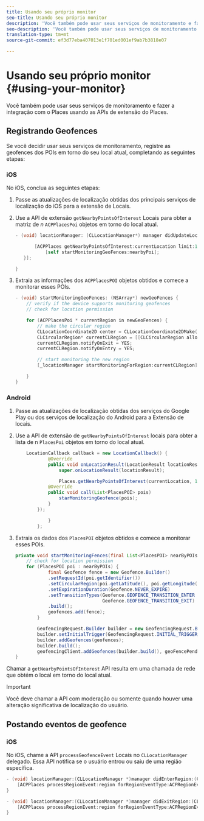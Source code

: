 ```yaml
---
title: Usando seu próprio monitor
seo-title: Usando seu próprio monitor
description: 'Você também pode usar seus serviços de monitoramento e fazer a integração com o Places usando as APIs de extensão do Places. '
seo-description: 'Você também pode usar seus serviços de monitoramento e fazer a integração com o Places usando as APIs de extensão do Places. '
translation-type: tm+mt
source-git-commit: ef3d77eba407013e1f701ed001ef9ab7b3818e07

---
```



# Usando seu próprio monitor {#using-your-monitor}

Você também pode usar seus serviços de monitoramento e fazer a integração com o Places usando as APIs de extensão do Places.

## Registrando Geofences

Se você decidir usar seus serviços de monitoramento, registre as geofences dos POIs em torno do seu local atual, completando as seguintes etapas:

### iOS

No iOS, conclua as seguintes etapas:

1. Passe as atualizações de localização obtidas dos principais serviços de localização do iOS para a extensão de Locais.

2. Use a API de extensão `getNearbyPointsOfInterest` Locais para obter a matriz de *n* `ACPPlacesPoi` objetos em torno do local atual.

   ```objective-c
   - (void) locationManager: (CLLocationManager*) manager didUpdateLocations: (NSArray<CLLocation*>*) locations {
   
          [ACPPlaces getNearbyPointsOfInterest:currentLocation limit:10 callback: ^ (NSArray<ACPPlacesPoi*>* _Nullable nearbyPoi) {
              [self startMonitoringGeoFences:nearbyPoi];
      }];
   
   }
   ```

3. Extraia as informações dos `ACPPlacesPOI` objetos obtidos e comece a monitorar esses POIs.

   ```objective-c
   - (void) startMonitoringGeoFences: (NSArray*) newGeoFences {
       // verify if the device supports monitoring geofences
       // check for location permission
   
       for (ACPPlacesPoi * currentRegion in newGeoFences) {
           // make the circular region
           CLLocationCoordinate2D center = CLLocationCoordinate2DMake(currentRegion.latitude, currentRegion.longitude);
           CLCircularRegion* currentCLRegion = [[CLCircularRegion alloc] initWithCenter:center                                                                                                                              radius:currentRegion.radius                                                                                                                    identifier:currentRegion.identifier];
           currentCLRegion.notifyOnExit = YES;
           currentCLRegion.notifyOnEntry = YES;
   
           // start monitoring the new region
           [_locationManager startMonitoringForRegion:currentCLRegion];
   
       }
   }
   ```

### Android

1. Passe as atualizações de localização obtidas dos serviços do Google Play ou dos serviços de localização do Android para a Extensão de locais.

2. Use a API de extensão de `getNearbyPointsOfInterest` locais para obter a lista de n `PlacesPoi` objetos em torno do local atual.

   ```java
       LocationCallback callback = new LocationCallback() {
               @Override
               public void onLocationResult(LocationResult locationResult) {
                   super.onLocationResult(locationResult);
   
                   Places.getNearbyPointsOfInterest(currentLocation, 10, new            AdobeCallback<List<PlacesPOI>>() {
               @Override
               public void call(List<PlacesPOI> pois)
                   starMonitoringGeofence(pois);
               }
           });
   
               }
           };
   ```

3. Extraia os dados dos `PlacesPOI` objetos obtidos e comece a monitorar esses POIs.

   ```java
   private void startMonitoringFences(final List<PlacesPOI> nearByPOIs) {
       // check for location permission
       for (PlacesPOI poi : nearByPOIs) {
               final Geofence fence = new Geofence.Builder()
               .setRequestId(poi.getIdentifier())
               .setCircularRegion(poi.getLatitude(), poi.getLongitude(), poi.getRadius())
               .setExpirationDuration(Geofence.NEVER_EXPIRE)
               .setTransitionTypes(Geofence.GEOFENCE_TRANSITION_ENTER |
                                   Geofence.GEOFENCE_TRANSITION_EXIT)
               .build();
               geofences.add(fence);
           }
   
           GeofencingRequest.Builder builder = new GeofencingRequest.Builder();
           builder.setInitialTrigger(GeofencingRequest.INITIAL_TRIGGER_ENTER);
           builder.addGeofences(geofences);
           builder.build();
           geofencingClient.addGeofences(builder.build(), geoFencePendingIntent)
   }
   ```


Chamar a `getNearbyPointsOfInterest` API resulta em uma chamada de rede que obtém o local em torno do local atual.

>[!IMPORTANT]
>
>Você deve chamar a API com moderação ou somente quando houver uma alteração significativa de localização do usuário.

## Postando eventos de geofence

### iOS

No iOS, chame a API `processGeofenceEvent` Locais no `CLLocationManager` delegado. Essa API notifica se o usuário entrou ou saiu de uma região específica.

```objective-c
- (void) locationManager:(CLLocationManager *)manager didEnterRegion:(CLRegion *)region {
    [ACPPlaces processRegionEvent:region forRegionEventType:ACPRegionEventTypeEntry];
}

- (void) locationManager:(CLLocationManager *)manager didExitRegion:(CLRegion *)region {
    [ACPPlaces processRegionEvent:region forRegionEventType:ACPRegionEventTypeExit];
}
```
